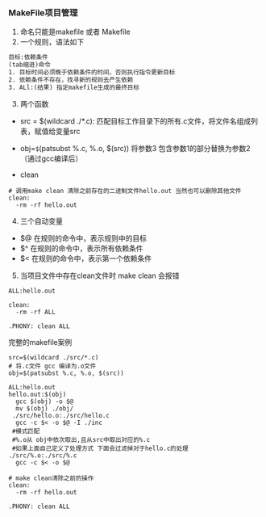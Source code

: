 ### MakeFile项目管理
1. 命名只能是makefile 或者 Makefile
2. 一个规则，语法如下
```txt
目标:依赖条件
(tab缩进)命令
1. 目标时间必须晚于依赖条件的时间，否则执行指令更新目标
2. 依赖条件不存在，找寻新的规则去产生依赖
3. ALl:(结果) 指定makefile生成的最终目标
```
3. 两个函数
- src = $(wildcard ./*.c): 匹配目标工作目录下的所有.c文件，将文件名组成列表，赋值给变量src
- obj=`$`(patsubst %.c, %.o, $(src)) 将参数3 包含参数1的部分替换为参数2（通过gcc编译后）

- clean
```shell
# 调用make clean 清除之前存在的二进制文件hello.out 当然也可以删除其他文件
clean:
  -rm -rf hello.out 
```
4. 三个自动变量
- $@ 在规则的命令中，表示规则中的目标
- $^ 在规则的命令中，表示所有依赖条件
- $< 在规则的命令中，表示第一个依赖条件

5. 当项目文件中存在clean文件时 make clean 会报错
```shell
ALL:hello.out

clean:
  -rm -rf ALL

.PHONY: clean ALL

```
完整的makefile案例
```shell
src=$(wildcard ./src/*.c)
# 将.c文件 gcc 编译为.o文件
obj=$(patsubst %.c, %.o, $(src))

ALL:hello.out 
hello.out:$(obj)
  gcc $(obj) -o $@
  mv $(obj) ./obj/ 
 ./src/hello.o:./src/hello.c
  gcc -c $< -o $@ -I ./inc
 #模式匹配
 #%.o从 obj中依次取出,且从src中取出对应的%.c
 #如果上面自己定义了处理方式 下面会过滤掉对于hello.c的处理
./src/%.o:./src/%.c
  gcc -c $< -o $@ 

# make clean清除之前的操作
clean:
  -rm -rf hello.out
 
.PHONY: clean ALL
```